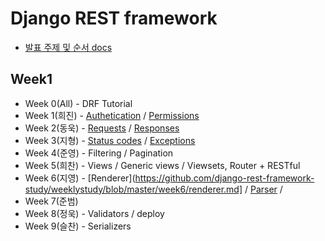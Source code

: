 # Django REST framework

- [발표 주제 및 순서 docs](https://goo.gl/eQMxSL)
## Week1
- Week 0(All) - DRF Tutorial
- Week 1(희진) - [Authetication](https://github.com/django-rest-framework-study/weeklystudy/blob/master/week1/drf-authentication.md) / [Permissions](https://github.com/django-rest-framework-study/weeklystudy/blob/master/week1/drf-permissions.md)
- Week 2(동욱) - [Requests](https://github.com/django-rest-framework-study/weeklystudy/blob/master/week2/request.md) / [Responses](https://github.com/django-rest-framework-study/weeklystudy/blob/master/week2/response.md)
- Week 3(지형) - [Status codes](https://github.com/django-rest-framework-study/weeklystudy/blob/master/week3/Status_Codes.markdown) / [Exceptions](https://github.com/django-rest-framework-study/weeklystudy/blob/master/week3/Exceptions.markdown)
- Week 4(준영) - Filtering / Pagination
- Week 5(희찬) - Views / Generic views / Viewsets, Router + RESTful
- Week 6(지영) - [Renderer](https://github.com/django-rest-framework-study/weeklystudy/blob/master/week6/renderer.md] / [Parser](https://github.com/django-rest-framework-study/weeklystudy/blob/master/week6/parsers.md) /
- Week 7(준범)
- Week 8(정욱) - Validators / deploy
- Week 9(슬찬) - Serializers
